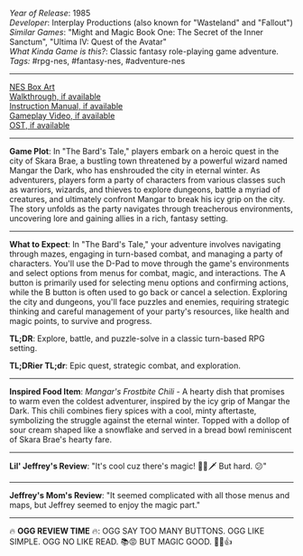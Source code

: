 *Year of Release*: 1985  
*Developer*: Interplay Productions (also known for "Wasteland" and "Fallout")  
*Similar Games*: "Might and Magic Book One: The Secret of the Inner Sanctum", "Ultima IV: Quest of the Avatar"  
*What Kinda Game is this?*: Classic fantasy role-playing game adventure.  
*Tags:* #rpg-nes, #fantasy-nes, #adventure-nes  

---
[NES Box Art](https://www.google.com/search?tbm=isch&q=NES+Box+Art+Bard%27s+Tale)  
[Walkthrough, if available](https://www.google.com/search?q=Walkthrough+The+Bard%27s+Tale+NES)  
[Instruction Manual, if available](https://www.google.com/search?q=NES+Instruction+Manual+The+Bard%27s+Tale)  
[Gameplay Video, if available](https://www.youtube.com/results?search_query=gameplay+The+Bard%27s+Tale+NES)  
[OST, if available](https://www.youtube.com/results?search_query=gameplay+NES+The+Bard%27s+Tale+OST)  

- - -  
**Game Plot**: In "The Bard's Tale," players embark on a heroic quest in the city of Skara Brae, a bustling town threatened by a powerful wizard named Mangar the Dark, who has enshrouded the city in eternal winter. As adventurers, players form a party of characters from various classes such as warriors, wizards, and thieves to explore dungeons, battle a myriad of creatures, and ultimately confront Mangar to break his icy grip on the city. The story unfolds as the party navigates through treacherous environments, uncovering lore and gaining allies in a rich, fantasy setting.

- - -  
**What to Expect**: In "The Bard's Tale," your adventure involves navigating through mazes, engaging in turn-based combat, and managing a party of characters. You'll use the D-Pad to move through the game's environments and select options from menus for combat, magic, and interactions. The A button is primarily used for selecting menu options and confirming actions, while the B button is often used to go back or cancel a selection. Exploring the city and dungeons, you'll face puzzles and enemies, requiring strategic thinking and careful management of your party's resources, like health and magic points, to survive and progress.  

**TL;DR**: Explore, battle, and puzzle-solve in a classic turn-based RPG setting.  

**TL;DRier TL;dr**: Epic quest, strategic combat, and exploration.  

---
**Inspired Food Item**: *Mangar's Frostbite Chili* - A hearty dish that promises to warm even the coldest adventurer, inspired by the icy grip of Mangar the Dark. This chili combines fiery spices with a cool, minty aftertaste, symbolizing the struggle against the eternal winter. Topped with a dollop of sour cream shaped like a snowflake and served in a bread bowl reminiscent of Skara Brae's hearty fare.  

---
**Lil' Jeffrey's Review**: "It's cool cuz there's magic! 🧙‍♂️🗡️ But hard. 😕"  

---
**Jeffrey's Mom's Review**: "It seemed complicated with all those menus and maps, but Jeffrey seemed to enjoy the magic part."  

---
🔥 **OGG REVIEW TIME** 🔥: OGG SAY TOO MANY BUTTONS. OGG LIKE SIMPLE. OGG NO LIKE READ. 📚😡 BUT MAGIC GOOD. 🧙‍♂️👍